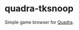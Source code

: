quadra-tksnoop
==============

Simple game browser for [Quadra](https://github.com/pphaneuf/quadra).
